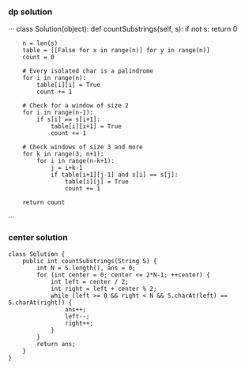 ### dp solution 

···
class Solution(object):
    def countSubstrings(self, s):
        if not s:
            return 0

        n = len(s)
        table = [[False for x in range(n)] for y in range(n)]
        count = 0

        # Every isolated char is a palindrome
        for i in range(n):
            table[i][i] = True
            count += 1

        # Check for a window of size 2
        for i in range(n-1):
            if s[i] == s[i+1]:
                table[i][i+1] = True
                count += 1

        # Check windows of size 3 and more
        for k in range(3, n+1):
            for i in range(n-k+1):
                j = i+k-1
                if table[i+1][j-1] and s[i] == s[j]:
                    table[i][j] = True
                    count += 1

        return count
···


### center solution

```
class Solution {
    public int countSubstrings(String S) {
        int N = S.length(), ans = 0;
        for (int center = 0; center <= 2*N-1; ++center) {
            int left = center / 2;
            int right = left + center % 2;
            while (left >= 0 && right < N && S.charAt(left) == S.charAt(right)) {
                ans++;
                left--;
                right++;
            }
        }
        return ans;
    }
}
```
